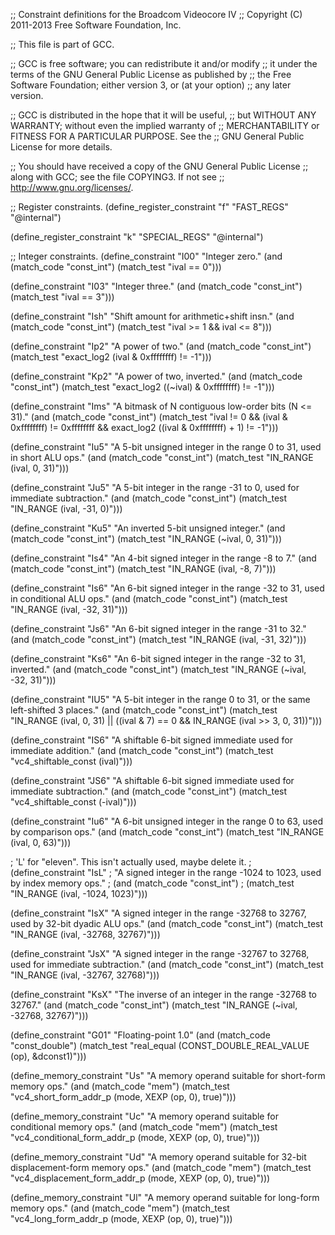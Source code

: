 ;; Constraint definitions for the Broadcom Videocore IV
;; Copyright (C) 2011-2013 Free Software Foundation, Inc.

;; This file is part of GCC.

;; GCC is free software; you can redistribute it and/or modify
;; it under the terms of the GNU General Public License as published by
;; the Free Software Foundation; either version 3, or (at your option)
;; any later version.

;; GCC is distributed in the hope that it will be useful,
;; but WITHOUT ANY WARRANTY; without even the implied warranty of
;; MERCHANTABILITY or FITNESS FOR A PARTICULAR PURPOSE.  See the
;; GNU General Public License for more details.

;; You should have received a copy of the GNU General Public License
;; along with GCC; see the file COPYING3.  If not see
;; <http://www.gnu.org/licenses/>.

;; Register constraints.
(define_register_constraint "f" "FAST_REGS"
  "@internal")

(define_register_constraint "k" "SPECIAL_REGS"
  "@internal")

;; Integer constraints.
(define_constraint "I00"
  "Integer zero."
  (and (match_code "const_int")
       (match_test "ival == 0")))

(define_constraint "I03"
  "Integer three."
  (and (match_code "const_int")
       (match_test "ival == 3")))

(define_constraint "Ish"
  "Shift amount for arithmetic+shift insn."
  (and (match_code "const_int")
       (match_test "ival >= 1 && ival <= 8")))

(define_constraint "Ip2"
  "A power of two."
  (and (match_code "const_int")
       (match_test "exact_log2 (ival & 0xffffffff) != -1")))

(define_constraint "Kp2"
  "A power of two, inverted."
  (and (match_code "const_int")
       (match_test "exact_log2 ((~ival) & 0xffffffff) != -1")))

(define_constraint "Ims"
  "A bitmask of N contiguous low-order bits (N <= 31)."
  (and (match_code "const_int")
       (match_test "ival != 0
		    && (ival & 0xffffffff) != 0xffffffff
		    && exact_log2 ((ival & 0xffffffff) + 1) != -1")))

(define_constraint "Iu5"
  "A 5-bit unsigned integer in the range 0 to 31, used in short ALU ops."
  (and (match_code "const_int")
       (match_test "IN_RANGE (ival, 0, 31)")))

(define_constraint "Ju5"
  "A 5-bit integer in the range -31 to 0, used for immediate subtraction."
  (and (match_code "const_int")
       (match_test "IN_RANGE (ival, -31, 0)")))

(define_constraint "Ku5"
  "An inverted 5-bit unsigned integer."
  (and (match_code "const_int")
       (match_test "IN_RANGE (~ival, 0, 31)")))

(define_constraint "Is4"
  "An 4-bit signed integer in the range -8 to 7."
  (and (match_code "const_int")
       (match_test "IN_RANGE (ival, -8, 7)")))

(define_constraint "Is6"
  "An 6-bit signed integer in the range -32 to 31, used in conditional ALU ops."
  (and (match_code "const_int")
       (match_test "IN_RANGE (ival, -32, 31)")))

(define_constraint "Js6"
  "An 6-bit signed integer in the range -31 to 32."
  (and (match_code "const_int")
       (match_test "IN_RANGE (ival, -31, 32)")))

(define_constraint "Ks6"
  "An 6-bit signed integer in the range -32 to 31, inverted."
  (and (match_code "const_int")
       (match_test "IN_RANGE (~ival, -32, 31)")))

(define_constraint "IU5"
  "A 5-bit integer in the range 0 to 31, or the same left-shifted 3 places."
  (and (match_code "const_int")
       (match_test "IN_RANGE (ival, 0, 31)
		    || ((ival & 7) == 0 && IN_RANGE (ival >> 3, 0, 31))")))

(define_constraint "IS6"
  "A shiftable 6-bit signed immediate used for immediate addition."
  (and (match_code "const_int")
       (match_test "vc4_shiftable_const (ival)")))

(define_constraint "JS6"
  "A shiftable 6-bit signed immediate used for immediate subtraction."
  (and (match_code "const_int")
       (match_test "vc4_shiftable_const (-ival)")))

(define_constraint "Iu6"
  "A 6-bit unsigned integer in the range 0 to 63, used by comparison ops."
  (and (match_code "const_int")
       (match_test "IN_RANGE (ival, 0, 63)")))

; 'L' for "eleven". This isn't actually used, maybe delete it.
;(define_constraint "IsL"
;  "A signed integer in the range -1024 to 1023, used by index memory ops."
;  (and (match_code "const_int")
;       (match_test "IN_RANGE (ival, -1024, 1023)")))

(define_constraint "IsX"
  "A signed integer in the range -32768 to 32767, used by 32-bit dyadic ALU ops."
  (and (match_code "const_int")
       (match_test "IN_RANGE (ival, -32768, 32767)")))

(define_constraint "JsX"
  "A signed integer in the range -32767 to 32768, used for immediate subtraction."
  (and (match_code "const_int")
       (match_test "IN_RANGE (ival, -32767, 32768)")))

(define_constraint "KsX"
  "The inverse of an integer in the range -32768 to 32767."
  (and (match_code "const_int")
       (match_test "IN_RANGE (~ival, -32768, 32767)")))

(define_constraint "G01"
  "Floating-point 1.0"
  (and (match_code "const_double")
       (match_test "real_equal (CONST_DOUBLE_REAL_VALUE (op), &dconst1)")))

(define_memory_constraint "Us"
  "A memory operand suitable for short-form memory ops."
  (and (match_code "mem")
       (match_test "vc4_short_form_addr_p (mode, XEXP (op, 0), true)")))

(define_memory_constraint "Uc"
  "A memory operand suitable for conditional memory ops."
  (and (match_code "mem")
       (match_test "vc4_conditional_form_addr_p (mode, XEXP (op, 0), true)")))

(define_memory_constraint "Ud"
  "A memory operand suitable for 32-bit displacement-form memory ops."
  (and (match_code "mem")
       (match_test "vc4_displacement_form_addr_p (mode, XEXP (op, 0), true)")))

(define_memory_constraint "Ul"
  "A memory operand suitable for long-form memory ops."
  (and (match_code "mem")
       (match_test "vc4_long_form_addr_p (mode, XEXP (op, 0), true)")))

